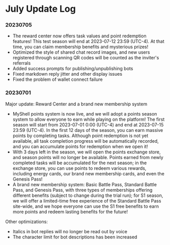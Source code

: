 # July Update Log

### 20230705

* The reward center now offers task values and point redemption features! This test season will end at 2023-07-12 23:59 (UTC-4). At that time, you can claim membership benefits and mysterious prizes!
* Optimized the style of shared chat record images, and new users registered through scanning QR codes will be counted as the inviter's referrals
* Added success prompts for publishing/unpublishing bots
* Fixed markdown reply jitter and other display issues
* Fixed the problem of wallet connect failure

### 20230701

Major update: Reward Center and a brand new membership system

* MyShell points system is now live, and we will adopt a points season system to allow everyone to earn while playing on the platform! The first season will start from 2023-07-01 0:00 (UTC-4) and end at 2023-07-15 23:59 (UTC-4). In the first 12 days of the season, you can earn massive points by completing tasks. Although point redemption is not yet available, all task completion progress will be automatically recorded, and you can accumulate points for redemption when we open it!
* With 3 days left in the season, we will open the points exchange store, and season points will no longer be available. Points earned from newly completed tasks will be accumulated for the next season; in the exchange store, you can use points to redeem various rewards, including energy cards, our brand new membership cards, and even the Genesis Pass!
* A brand new membership system: Basic Battle Pass, Standard Battle Pass, and Genesis Pass, with three types of memberships offering different benefits (subject to change during the trial run); for S1 season, we will offer a limited-time free experience of the Standard Battle Pass site-wide, and we hope everyone can use the S1 free benefits to earn more points and redeem lasting benefits for the future!

Other optimizations:

* Italics in bot replies will no longer be read out by voice
* The character limit for bot descriptions has been increased